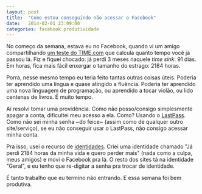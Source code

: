 ```yaml
---
layout: post
title:  "Como estou conseguindo não acessar o Facebook"
date:   2014-02-01 23:09:00
categories: facebook produtividade
---
```


No começo da semana, estava eu no Facebook, quando vi um amigo compartilhando
[um teste do TIME.com](http://techland.time.com/2014/01/27/how-much-time-have-you-wasted-on-facebook/)
que calcula quanto tempo você já passou lá. Fiz e fiquei chocado: já perdi 3
meses naquele _time sink_. 91 dias. Em horas, fica mais fácil enxergar o
tamanho do estrago: 2184 horas.

Porra, nesse mesmo tempo eu teria feito tantas outras coisas úteis. Poderia ter
aprendido uma língua e quase atingido a fluência. Poderia ter aprendido uma
nova linguagem de programação, ou aprendido a tocar violão, ou lido centenas
de livros. É muito tempo.

Aí resolvi tomar uma providência. Como não posso/consigo simplesmente apagar
a conta, dificultei meu acesso a ela. Como? Usando o [LastPass](http://lastpass.com).
Como não sei minha senha ~do feice~ (assim como de qualquer outro site/serviço),
se eu não conseguir usar o LastPass, não consigo acessar minha conta.

Pra isso, usei o recurso de [identidades](https://helpdesk.lastpass.com/tools/identities/).
Criei uma identidade chamado "Já perdi 2184 horas da minha vida e quero perder mais"
(nada como a culpa, meus amigos) e movi o Facebook pra lá. O resto dos sites tá
na identidade "Geral", e eu tenho que re-digitar a senha pra trocar de identidade.

É tanto trabalho que eu termino não entrando. E essa semana foi bem produtiva.